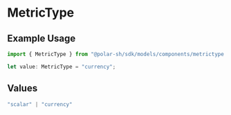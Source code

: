 # MetricType

## Example Usage

```typescript
import { MetricType } from "@polar-sh/sdk/models/components/metrictype.js";

let value: MetricType = "currency";
```

## Values

```typescript
"scalar" | "currency"
```